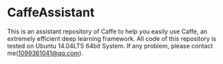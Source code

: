 # CaffeAssistant
This is an assistant repository of Caffe to help you easily use Caffe, an extremely efficient deep learning framework. All code of this repository is tested on Ubuntu 14.04LTS 64bit System. If any problem, please contact me(1099361041@qq.com).
